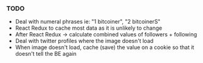 ### TODO

- Deal with numeral phrases ie: "1 bitcoiner", "2 bitcoinerS"
- React Redux to cache most data as it is unlikely to change
- After React Redux -> calculate combined values of followers + following
- Deal with twitter profiles where the image doesn't load
- When image doesn't load, cache (save) the value on a cookie so that it doesn't tell the BE again
